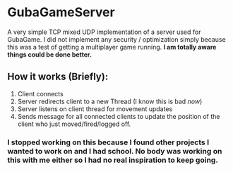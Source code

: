 # GubaGameServer

A very simple TCP mixed UDP implementation of a server used for GubaGame. I did not implement any security / optimization simply because this was a test of getting a multiplayer game running. **I am totally aware things could be done better.**

## How it works (Briefly):

1. Client connects
2. Server redirects client to a new Thread (I know this is bad *now*)
3. Server listens on client thread for movement updates
4. Sends message for all connected clients to update the position of the client who just moved/fired/logged off.

### I stopped working on this because I found other projects I wanted to work on and I had school. No body was working on this with me either so I had no real inspiration to keep going.
